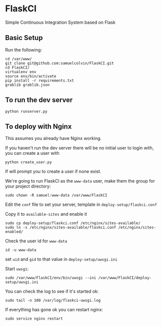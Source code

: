 FlaskCI
=======

Simple Continuous Integration System based on Flask


## Basic Setup

Run the following:

    cd /var/www/
    git clone git@github.com:samuelcolvin/FlaskCI.git
    cd FlaskCI/
    virtualenv env
    source env/bin/activate
    pip install -r requirements.txt 
    grablib grablib.json

## To run the dev server

    python runserver.py

## To deploy with Nginx

This assumes you already have Nginx working.

If you haven't run the dev server there will be no initial user to login with, you can create a user with

    python create_user.py

If will prompt you to create a user if none exist.

We're going to run FlaskCI as the `www-data` user, make them the group for your project directory:

    sudo chown -R samuel:www-data /var/www/FlaskCI

Edit the `conf` file to set your server, template in `deploy-setup/flaskci.conf`

Copy it to `available-sites` and enable it

    sudo cp deploy-setup/flaskci.conf /etc/nginx/sites-available/
    sudo ln -s /etc/nginx/sites-available/flaskci.conf /etc/nginx/sites-enabled/

Check the user id for `www-data`

    id -u www-data

set `uid` and `gid` to that value in `deploy-setup/uwsgi.ini`

Start `uwsgi`:

    sudo /var/www/FlaskCI/env/bin/uwsgi --ini /var/www/FlaskCI/deploy-setup/uwsgi.ini

You can check the log to see if it's started ok:

    sudo tail -n 100 /var/log/flaskci-uwsgi.log

If everything has gone ok you can restart nginx:

    sudo service nginx restart